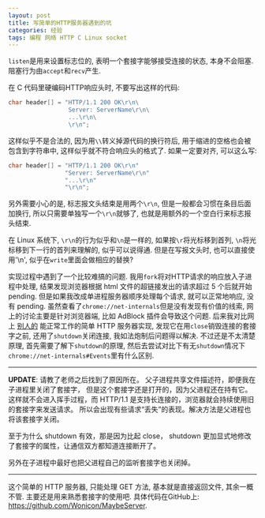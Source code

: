 ```yaml
---
layout: post
title: 写简单的HTTP服务器遇到的坑
categories: 经验
tags: 编程 网络 HTTP C Linux socket
---
```


`listen`是用来设置标志位的, 表明一个套接字能够接受连接的状态, 本身不会阻塞.
阻塞行为由`accept`和`recv`产生.

在 C 代码里硬编码HTTP响应头时, 不要写出这样的代码:

```c
char header[] = "HTTP/1.1 200 OK\r\n\
                 Server: ServerName\r\n\
                 ...\r\n\
                 \r\n";
```

这样似乎不是合法的, 因为用`\\`转义掉源代码的换行符后, 用于缩进的空格也会被包含到字符串中,
这样似乎就不符合响应头的格式了.
如果一定要对齐, 可以这么写:

```c
char header[] = "HTTP/1.1 200 OK\r\n"
                "Server: ServerName\r\n"
                "...\r\n"
                "\r\n";
```

另外需要小心的是, 标志报文头结束是用两个`\r\n`, 但是一般都会习惯在条目后面加换行,
所以只需要单独写一个`\r\n`就够了, 也就是用额外的一个空白行来标志报头结束.

在 Linux 系统下, `\r\n`的行为似乎和`\n`是一样的, 如果按`\r`将光标移到首列,
`\n`将光标移到下一行的首列来理解的, 似乎可以说得通.
但是在写报文头时, 也可以直接使用'\n', 似乎在`write`里面会做相应的替换?

实现过程中遇到了一个比较难搞的问题. 我用`fork`将对HTTP请求的响应放入子进程中处理,
结果发现浏览器根据 html 文件的超链接发出的请求超过 5 个后就开始 pending.
但是如果我改成单进程服务器顺序处理每个请求, 就可以正常地响应, 没有 pending.
虽然查看了`chrome://net-internals`但是没有发现有价值的线索,
网上的讨论主要是针对浏览器端, 比如 AdBlock 插件会导致这个问题.
后来我对比网上
[别人的](http://blog.abhijeetr.com/2010/04/very-simple-http-server-writen-in-c.html)
能正常工作的简单 HTTP 服务器实现, 发现它在用`close`销毁连接的套接字之前,
还用了`shutdown`关闭连接, 我如法炮制后问题得以解决.
不过还是不太清楚原理, 首先需要了解下`shutdown`的原理,
然后去尝试对比下有无`shutdown`情况下`chrome://net-internals#Events`里有什么区别.

---

**UPDATE**: 请教了老师之后找到了原因所在。
父子进程共享文件描述符，即便我在子进程里关闭了套接字，
但是这个套接字还是打开的，因为父进程还在持有它。
这样就不会进入挥手过程，而 HTTP/1.1 是支持长连接的，浏览器就会持续使用旧的套接字来发送请求。
所以会出现有些请求“丢失”的表现。解决方法是父进程也将该套接字关闭。

至于为什么 shutdown 有效，那是因为比起 close，
shutdown 更加显式地修改了套接字的属性，让通信双方都知道连接断开了。

另外在子进程中最好也把父进程自己的监听套接字也关闭掉。

---

这个简单的 HTTP 服务器, 只能处理 GET 方法, 基本就是直接返回文件, 其余一概不管.
主要还是用来熟悉套接字的使用吧. 具体代码在GitHub上: https://github.com/Wonicon/MaybeServer.
